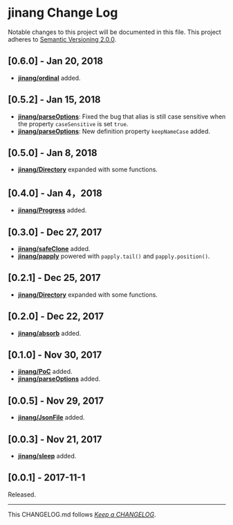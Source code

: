 #   jinang Change Log

Notable changes to this project will be documented in this file. This project adheres to [Semantic Versioning 2.0.0](http://semver.org/).

##	[0.6.0] - Jan 20, 2018

*	__[jinang/ordinal](./README.md#ordinal)__ added.

##	[0.5.2] - Jan 15, 2018

*	__[jinang/parseOptions](./README.md#parseoptions)__: Fixed the bug that alias is still case sensitive when the property `caseSensitive` is set `true`.
*	__[jinang/parseOptions](./README.md#parseoptions)__: New definition property `keepNameCase` added.

##	[0.5.0] - Jan 8, 2018

*   __[jinang/Directory](./README.md#directory)__ expanded with some functions.

##	[0.4.0] - Jan 4，2018

*	__[jinang/Progress](./README.md#progress)__ added.

##	[0.3.0] - Dec 27, 2017

*	__[jinang/safeClone](./README.md#safeclone)__ added.
*	__[jinang/papply](./README.md#papply)__ powered with `papply.tail()` and `papply.position()`.

##  [0.2.1] - Dec 25, 2017

*   __[jinang/Directory](./README.md#directory)__ expanded with some functions.

##  [0.2.0] - Dec 22, 2017

*   __[jinang/absorb](./README.md#absorb)__ added.

##  [0.1.0] - Nov 30, 2017

*   __[jinang/PoC](./README.md#poc)__ added.
*   __[jinang/parseOptions](./README.md#parseoptions)__ added.

##  [0.0.5] - Nov 29, 2017

*   __[jinang/JsonFile](./README.md#jsonfile)__ added.

##  [0.0.3] - Nov 21, 2017

*   __[jinang/sleep](./README.md#sleep)__ added.

##	[0.0.1] - 2017-11-1

Released.

---
This CHANGELOG.md follows [*Keep a CHANGELOG*](http://keepachangelog.com/).
